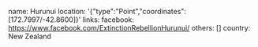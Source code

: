 name: Hurunui
location: '{"type":"Point","coordinates":[172.7997/-42.8600]}'
links:
  facebook: https://www.facebook.com/ExtinctionRebellionHurunui/
others: []
country: New Zealand
